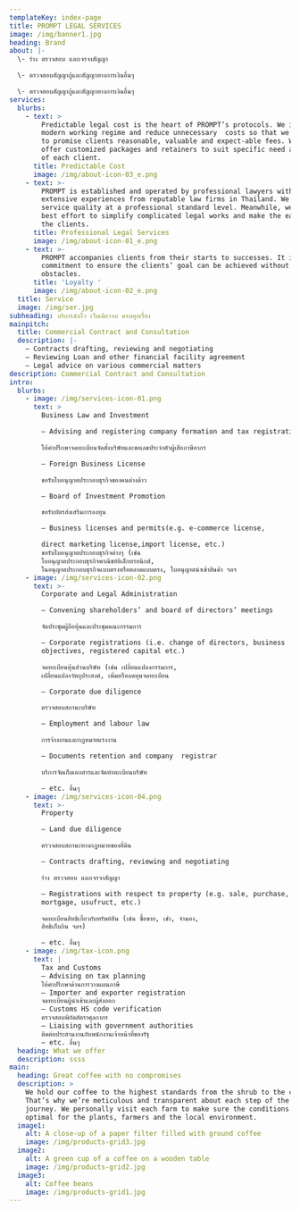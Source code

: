 ```yaml
---
templateKey: index-page
title: PROMPT LEGAL SERVICES
image: /img/banner1.jpg
heading: Brand
about: |-
  \- ร่าง ตรวจสอบ และเจรจาสัญญา

  \- ตรวจสอบสัญญากู้และสัญญาทางการเงินอื่นๆ

  \- ตรวจสอบสัญญากู้และสัญญาทางการเงินอื่นๆ
services:
  blurbs:
    - text: >
        Predictable legal cost is the heart of PROMPT’s protocols. We implement
        modern working regime and reduce unnecessary  costs so that we are able
        to promise clients reasonable, valuable and expect-able fees. We also
        offer customized packages and retainers to suit specific need and budget
        of each client.
      title: Predictable Cost
      image: /img/about-icon-03_e.png
    - text: >-
        PROMPT is established and operated by professional lawyers with
        extensive experiences from reputable law firms in Thailand. We warrant
        service quality at a professional standard level. Meanwhile, we use our
        best effort to simplify complicated legal works and make the easiest for
        the clients.
      title: Professional Legal Services
      image: /img/about-icon-01_e.png
    - text: >-
        PROMPT accompanies clients from their starts to successes. It is our
        commitment to ensure the clients’ goal can be achieved without legal
        obstacles.
      title: 'Loyalty '
      image: /img/about-icon-02_e.png
  title: Service
  image: /img/ser.jpg
subheading: บริการฉับไว เว็บเดียวจบ ครบทุกเรื่อง
mainpitch:
  title: Commercial Contract and Consultation
  description: |-
    – Contracts drafting, reviewing and negotiating
    – Reviewing Loan and other financial facility agreement
    – Legal advice on various commercial matters
description: Commercial Contract and Consultation
intro:
  blurbs:
    - image: /img/services-icon-01.png
      text: >
        Business Law and Investment

        – Advising and registering company formation and tax registrations

        ให้คำปรึกษาจดทะเบียนจัดตั้งบริษัทและขอเลขประจำตัวผู้เสียภาษีอากร

        – Foreign Business License

        ขอรับใบอนุญาตประกอบธุรกิจของคนต่างด้าว

        – Board of Investment Promotion

        ขอรับบัตรส่งเสริมการลงทุน

        – Business licenses and permits(e.g. e-commerce license,

        direct marketing license,import license, etc.)
        ขอรับใบอนุญาตประกอบธุรกิจต่างๆ (เช่น
        ใบอนุญาตประกอบธุรกิจพาณิชย์อิเล็กทรอนิกส์,
        ในอนุญาตประกอบธุรกิจแบบตรงหรือตลาดแบบตรง, ใบอนุญาตนำเข้าสินค้า ฯลฯ
    - image: /img/services-icon-02.png
      text: >-
        Corporate and Legal Administration

        – Convening shareholders’ and board of directors’ meetings

        จัดประชุมผู้ถือหุ้นและประชุมคณะกรรมการ

        – Corporate registrations (i.e. change of directors, business
        objectives, registered capital etc.)

        จดทะเบียนหุ้นส่วนบริษัท (เช่น เปลี่ยนแปลงกรรมการ,
        เปลี่ยนแปลงวัตถุประสงค์, เพิ่มหรือลดทุนจดทะเบียน

        – Corporate due diligence

        ตรวจสอบสถานะบริษัท

        – Employment and labour law

        การจ้างงานและกฎหมายแรงงาน

        – Documents retention and company  registrar

        บริการจัดเก็บเอกสารและจัดทำทะเบียนบริษัท

        – etc. อื่นๆ
    - image: /img/services-icon-04.png
      text: >-
        Property

        – Land due diligence

        ตรวจสอบสถานะทางกฎหมายของที่ดิน

        – Contracts drafting, reviewing and negotiating

        ร่าง ตรวจสอบ และเจรจาสัญญา

        – Registrations with respect to property (e.g. sale, purchase, lease,
        mortgage, usufruct, etc.)

        จดทะเบียนสิทธิเกี่ยวกับทรัพย์สิน (เช่น ซื้อขาย, เช่า, จำนอง,
        สิทธิเก็บกิน ฯลฯ)

        – etc. อื่นๆ
    - image: /img/tax-icon.png
      text: |
        Tax and Customs
        – Advising on tax planning
        ให้คำปรึกษาด้านการวางแผนภาษี
        – Importer and exporter registration
        จดทะเบียนผู้นำเข้าและผู้ส่งออก
        – Customs HS code verification
        ตรวจสอบพิกัดอัตราศุลกากร
        – Liaising with government authorities
        ติดต่อประสานงานกับพนักงานเจ้าหน้าที่ของรัฐ
        – etc. อื่นๆ  
  heading: What we offer
  description: ssss
main:
  heading: Great coffee with no compromises
  description: >
    We hold our coffee to the highest standards from the shrub to the cup.
    That’s why we’re meticulous and transparent about each step of the coffee’s
    journey. We personally visit each farm to make sure the conditions are
    optimal for the plants, farmers and the local environment.
  image1:
    alt: A close-up of a paper filter filled with ground coffee
    image: /img/products-grid3.jpg
  image2:
    alt: A green cup of a coffee on a wooden table
    image: /img/products-grid2.jpg
  image3:
    alt: Coffee beans
    image: /img/products-grid1.jpg
---
```


